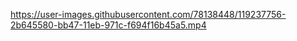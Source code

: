 
https://user-images.githubusercontent.com/78138448/119237756-2b645580-bb47-11eb-971c-f694f16b45a5.mp4
